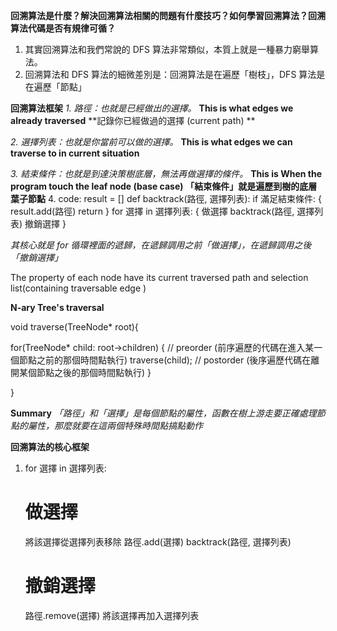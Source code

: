 **回溯算法是什麼？解決回溯算法相關的問題有什麼技巧？如何學習回溯算法？回溯算法代碼是否有規律可循？**

1. 其實回溯算法和我們常說的 DFS 算法非常類似，本質上就是一種暴力窮舉算法。
2. 回溯算法和 DFS 算法的細微差別是：回溯算法是在遍歷「樹枝」，DFS 算法是在遍歷「節點」

**回溯算法框架**
_1. 路徑：也就是已經做出的選擇。_
**This is what edges we already traversed**
**記錄你已經做過的選擇 (current path) **

_2. 選擇列表：也就是你當前可以做的選擇。_
**This is what edges we can traverse to in current situation**

_3. 結束條件：也就是到達決策樹底層，無法再做選擇的條件。_
**This is When the program touch the leaf node (base case)**
**「結束條件」就是遍歷到樹的底層葉子節點** 4. code:
result = []
def backtrack(路徑, 選擇列表):
if 滿足結束條件:
{
result.add(路徑)
return
}
for 選擇 in 選擇列表:
{
做選擇
backtrack(路徑, 選擇列表)
撤銷選擇
}

_其核心就是 for 循環裡面的遞歸，在遞歸調用之前「做選擇」，在遞歸調用之後「撤銷選擇」_

The property of each node have its current traversed path and selection list(containing traversable edge )

**N-ary Tree's traversal**

void traverse(TreeNode\* root){

for(TreeNode\* child: root->children)
{
// preorder (前序遍歷的代碼在進入某一個節點之前的那個時間點執行)
traverse(child);
// postorder (後序遍歷代碼在離開某個節點之後的那個時間點執行)
}

}

**Summary**
_「路徑」和「選擇」是每個節點的屬性，函數在樹上游走要正確處理節點的屬性，那麼就要在這兩個特殊時間點搞點動作_

**回溯算法的核心框架**

1. for 選擇 in 選擇列表:
   # 做選擇
   將該選擇從選擇列表移除
   路徑.add(選擇)
   backtrack(路徑, 選擇列表)
   # 撤銷選擇
   路徑.remove(選擇)
   將該選擇再加入選擇列表
